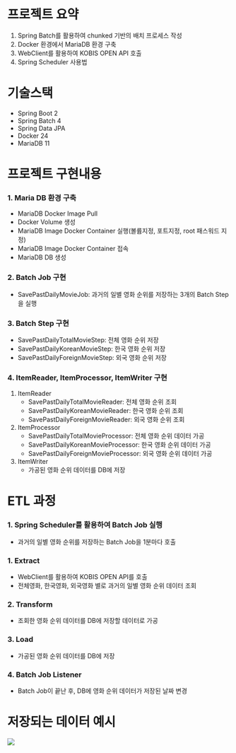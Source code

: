 # 프로젝트 요약
1. Spring Batch를 활용하여 chunked 기반의 배치 프로세스 작성
2. Docker 환경에서 MariaDB 환경 구축
3. WebClient를 활용하여 KOBIS OPEN API 호출
4. Spring Scheduler 사용법

# 기술스택
- Spring Boot 2
- Spring Batch 4
- Spring Data JPA
- Docker 24
- MariaDB 11

# 프로젝트 구현내용
### 1. Maria DB 환경 구축
   - MariaDB Docker Image Pull
   - Docker Volume 생성
   - MariaDB Image Docker Container 실행(볼륨지정, 포트지정, root 패스워드 지정)
   - MariaDB Image Docker Container 접속
   - MariaDB DB 생성
### 2. Batch Job 구현
   - SavePastDailyMovieJob: 과거의 일별 영화 순위를 저장하는 3개의 Batch Step을 실행
### 3. Batch Step 구현
   - SavePastDailyTotalMovieStep: 전체 영화 순위 저장
   - SavePastDailyKoreanMovieStep: 한국 영화 순위 저장
   - SavePastDailyForeignMovieStep: 외국 영화 순위 저장
### 4. ItemReader, ItemProcessor, ItemWriter 구현
1) ItemReader
   - SavePastDailyTotalMovieReader: 전체 영화 순위 조회
   - SavePastDailyKoreanMovieReader: 한국 영화 순위 조회
   - SavePastDailyForeignMovieReader: 외국 영화 순위 조회
2) ItemProcessor
   - SavePastDailyTotalMovieProcessor: 전체 영화 순위 데이터 가공
   - SavePastDailyKoreanMovieProcessor: 한국 영화 순위 데이터 가공
   - SavePastDailyForeignMovieProcessor: 외국 영화 순위 데이터 가공
3) ItemWriter
   - 가공된 영화 순위 데이터를 DB에 저장

# ETL 과정
### 1. Spring Scheduler를 활용하여 Batch Job 실행
   - 과거의 일별 영화 순위를 저장하는 Batch Job을 1분마다 호출
### 1. Extract
   - WebClient를 활용하여 KOBIS OPEN API를 호출
   - 전체영화, 한국영화, 외국영화 별로 과거의 일별 영화 순위 데이터 조회
### 2. Transform
   - 조회한 영화 순위 데이터를 DB에 저장할 데이터로 가공
### 3. Load
   - 가공된 영화 순위 데이터를 DB에 저장
### 4. Batch Job Listener
   - Batch Job이 끝난 후, DB에 영화 순위 데이터가 저장된 날짜 변경


# 저장되는 데이터 예시
![](https://velog.velcdn.com/images/topmedia/post/9b3a0b09-5178-437e-b926-2f7ab1acb940/image.png)
